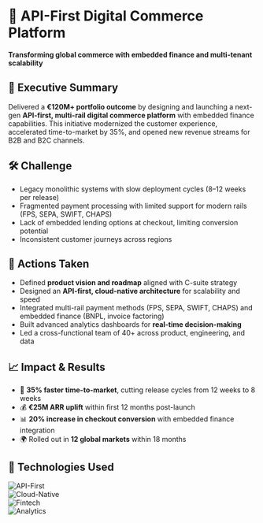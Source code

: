 # 🚀 API-First Digital Commerce Platform
**Transforming global commerce with embedded finance and multi-tenant scalability**

## 📌 Executive Summary
Delivered a **€120M+ portfolio outcome** by designing and launching a next-gen **API-first, multi-rail digital commerce platform** with embedded finance capabilities. This initiative modernized the customer experience, accelerated time-to-market by 35%, and opened new revenue streams for B2B and B2C channels.

## 🛠 Challenge
- Legacy monolithic systems with slow deployment cycles (8–12 weeks per release)
- Fragmented payment processing with limited support for modern rails (FPS, SEPA, SWIFT, CHAPS)
- Lack of embedded lending options at checkout, limiting conversion potential
- Inconsistent customer journeys across regions

## 🎯 Actions Taken
- Defined **product vision and roadmap** aligned with C-suite strategy
- Designed an **API-first, cloud-native architecture** for scalability and speed
- Integrated multi-rail payment methods (FPS, SEPA, SWIFT, CHAPS) and embedded finance (BNPL, invoice factoring)
- Built advanced analytics dashboards for **real-time decision-making**
- Led a cross-functional team of 40+ across product, engineering, and data

## 📈 Impact & Results
- 🚀 **35% faster time-to-market**, cutting release cycles from 12 weeks to 8 weeks  
- 💰 **€25M ARR uplift** within first 12 months post-launch  
- 📊 **20% increase in checkout conversion** with embedded finance integration  
- 🌍 Rolled out in **12 global markets** within 18 months  

## 🔧 Technologies Used
![API-First](https://img.shields.io/badge/API--First-Architecture-blue)  
![Cloud-Native](https://img.shields.io/badge/Cloud--Native-Kubernetes-00ADD8)  
![Fintech](https://img.shields.io/badge/Fintech-Embedded%20Payments-orange)  
![Analytics](https://img.shields.io/badge/Analytics-Real--Time-green)  
